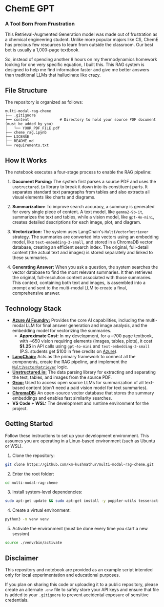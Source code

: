 # ChemE GPT

### A Tool Born From Frustration

This Retrieval-Augmented Generation model was made out of frustration as a chemical engineering student. Unlike more popular majors like CS, ChemE has precious few resources to learn from outside the classroom. Our best bet is usually a 1,000-page textbook.

So, instead of spending another 8 hours on my thermodynamics homework looking for one very specific equation, I built this. This RAG system is designed to help me find information faster and give me better answers than traditional LLMs that hallucinate like crazy.

## File Structure

The repository is organized as follows:

```
multi-modal-rag-cheme
├── .gitignore
├── content              # Directory to hold your source PDF document (must be added by you)
│   └── YOUR_PDF_FILE.pdf
├── cheme_rag.ipynb
├── LICENSE
├── README.md
└── requirements.txt
```

## How It Works

The notebook executes a four-stage process to enable the RAG pipeline:

1.  **Document Parsing:** The system first parses a source PDF and uses the `unstructured.io` library to break it down into its constituent parts. It separates standard text paragraphs from tables and also extracts all visual elements like charts and diagrams.

2.  **Summarization:** To improve search accuracy, a summary is generated for every single piece of content. A text model, like `gemma2-9b-it`, summarizes the text and tables, while a vision model, like `gpt-4o-mini`, creates detailed descriptions for each image, plot, and diagram.

3.  **Vectorization:** The system uses LangChain's `MultiVectorRetriever` strategy. The summaries are converted into vectors using an embedding model, like `text-embedding-3-small`, and stored in a ChromaDB vector database, creating an efficient search index. The original, full-detail content (the actual text and images) is stored separately and linked to these summaries.

4.  **Generating Answer:** When you ask a question, the system searches the vector database to find the most relevant summaries. It then retrieves the original, full-resolution content associated with those summaries. This context, containing both text and images, is assembled into a prompt and sent to the multi-modal LLM to create a final, comprehensive answer.

## Technology Stack

* [**Azure AI Foundry:**](https://azure.microsoft.com/en-us/products/ai-foundry) Provides the core AI capabilities, including the multi-modal LLM for final answer generation and image analysis, and the embedding model for vectorizing the summaries.
  * **Approximate Cost:** In my development, for a ~700 page textbook, with ~650 vision requiring elements (images, tables, plots), it cost **$1.25** in API calls using `gpt-4o-mini` and `text-embedding-3-small` (P.S. students get $100 in free credits on [Azure](https://azure.microsoft.com/en-us/free/students)).
* [**LangChain:**](https://smith.langchain.com/) Acts as the primary framework to connect all the components, create the RAG pipeline, and implement the [`MultiVectorRetriever`](https://python.langchain.com/api_reference/langchain/retrievers/langchain.retrievers.multi_vector.MultiVectorRetriever.html) logic.
* [**Unstructured.io:**](https://docs.unstructured.io/open-source/core-functionality/partitioning#partition-pdf) The data parsing library for extracting and separating the text, tables, and images from the source PDF.
* [**Groq:**](https://console.groq.com/home) Used to access open source LLMs for summarization of all text-based content (don't need a paid vision model for text summaries).
* [**ChromaDB:**](https://docs.trychroma.com/docs/overview/getting-started) An open-source vector database that stores the summary embeddings and enables fast similarity searches.
* **VS Code + WSL:** The development and runtime environment for the project.

## Getting Started

Follow these instructions to set up your development environment. This assumes you are operating in a Linux-based environment (such as Ubuntu or WSL).

1. Clone the repository:
```bash
git clone https://github.com/km-kushmathur/multi-modal-rag-cheme.git
```

2. Enter the root folder:
```bash
cd multi-modal-rag-cheme
```

3. Install system-level dependencies:
```bash
sudo apt-get update && sudo apt-get install -y poppler-utils tesseract-ocr libmagic-dev
```

4. Create a virtual environment:
```bash
python3 -m venv venv
```

5. Activate the environment (must be done every time you start a new session)
```bash
source ./venv/bin/activate
```

## Disclaimer

This repository and notebook are provided as an example script intended only for local experimentation and educational purposes.

If you plan on sharing this code or uploading it to a public repository, please create an alternate `.env` file to safely store your API keys and ensure that file is added to your `.gitignore` to prevent accidental exposure of sensitive credentials.
